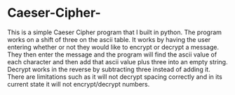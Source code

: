 # Caeser-Cipher-
This is a simple Caeser Cipher program that I built in python. The program works on a shift of three on the ascii table. It works by having the user entering whether or not they would like to encrypt or decrypt a message. They then enter the message and the program will find the ascii value of each character and then add that ascii value plus three into an empty string. Decrypt works in the reverse by subtracting three instead of adding it. There are limitations such as it will not decrypt spacing correctly and in its current state it will not encrypt/decrypt numbers. 
